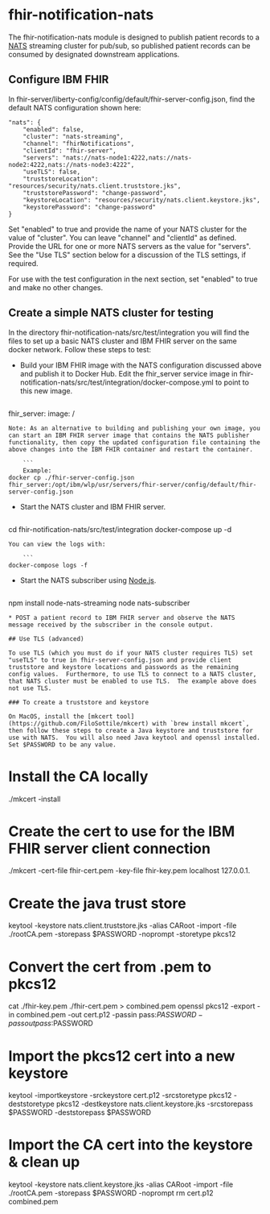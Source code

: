 # fhir-notification-nats

The fhir-notification-nats module is designed to publish patient records to a [NATS](http://nats.io) streaming cluster for pub/sub, so published patient records can be consumed by designated downstream applications.  

## Configure IBM FHIR
In fhir-server/liberty-config/config/default/fhir-server-config.json, find the default NATS configuration shown here:  

    "nats": {
        "enabled": false,
        "cluster": "nats-streaming",
        "channel": "fhirNotifications",
        "clientId": "fhir-server",
        "servers": "nats://nats-node1:4222,nats://nats-node2:4222,nats://nats-node3:4222",
        "useTLS": false,
        "truststoreLocation": "resources/security/nats.client.truststore.jks",
        "truststorePassword": "change-password",
        "keystoreLocation": "resources/security/nats.client.keystore.jks",
        "keystorePassword": "change-password"
    }
 
Set "enabled" to true and provide the name of your NATS cluster for the value of "cluster".  You can leave "channel" and "clientId" as defined.  Provide the URL for one or more NATS servers as the value for "servers". See the "Use TLS" section below for a discussion of the TLS settings, if required.  

For use with the test configuration in the next section, set "enabled" to true and make no other changes.

## Create a simple NATS cluster for testing

In the directory fhir-notification-nats/src/test/integration you will find the files to set up a basic NATS cluster and IBM FHIR server on the same docker network.  Follow these steps to test:

* Build your IBM FHIR image with the NATS configuration discussed above and publish it to Docker Hub.  Edit the fhir_server service image in fhir-notification-nats/src/test/integration/docker-compose.yml to point to this new image.  

	```    
fhir_server:
		image: <your-repo>/<your-image>
```
Note: As an alternative to building and publishing your own image, you can start an IBM FHIR server image that contains the NATS publisher functionality, then copy the updated configuration file containing the above changes into the IBM FHIR container and restart the container.  
 
	```
	Example: 
docker cp ./fhir-server-config.json fhir_server:/opt/ibm/wlp/usr/servers/fhir-server/config/default/fhir-server-config.json
```        

* Start the NATS cluster and IBM FHIR server.  

	```
cd fhir-notification-nats/src/test/integration
docker-compose up -d
```  
You can view the logs with:  

	```
docker-compose logs -f
```

* Start the NATS subscriber using [Node.js](https://nodejs.org/en/download/).  

	```
npm install node-nats-streaming
node nats-subscriber
```
* POST a patient record to IBM FHIR server and observe the NATS message received by the subscriber in the console output.

## Use TLS (advanced)

To use TLS (which you must do if your NATS cluster requires TLS) set "useTLS" to true in fhir-server-config.json and provide client truststore and keystore locations and passwords as the remaining config values.  Furthermore, to use TLS to connect to a NATS cluster, that NATS cluster must be enabled to use TLS.  The example above does not use TLS.

### To create a truststore and keystore

On MacOS, install the [mkcert tool](https://github.com/FiloSottile/mkcert) with `brew install mkcert`, then follow these steps to create a Java keystore and truststore for use with NATS.  You will also need Java keytool and openssl installed. Set $PASSWORD to be any value. 

```
# Install the CA locally
./mkcert -install 
 
# Create the cert to use for the IBM FHIR server client connection
./mkcert -cert-file fhir-cert.pem -key-file fhir-key.pem localhost 127.0.0.1. 

# Create the java trust store
keytool -keystore nats.client.truststore.jks -alias CARoot -import -file ./rootCA.pem -storepass $PASSWORD -noprompt -storetype pkcs12

# Convert the cert from .pem to pkcs12
cat ./fhir-key.pem ./fhir-cert.pem > combined.pem
openssl pkcs12 -export -in combined.pem -out cert.p12 -passin pass:$PASSWORD -passout pass:$PASSWORD

# Import the pkcs12 cert into a new keystore
keytool -importkeystore -srckeystore cert.p12 -srcstoretype pkcs12 -deststoretype pkcs12 -destkeystore nats.client.keystore.jks -srcstorepass $PASSWORD -deststorepass $PASSWORD

# Import the CA cert into the keystore & clean up
keytool -keystore nats.client.keystore.jks -alias CARoot -import -file ./rootCA.pem -storepass $PASSWORD -noprompt
rm cert.p12 combined.pem
